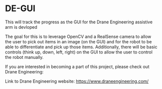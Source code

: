 # DE-GUI
This will track the progress as the GUI for the Drane Engineering assistive arm is devloped

The goal for this is to leverage OpenCV and a RealSense camera to allow the user to pick out items in an image (on the GUI) and for the robot to be able to differentiate and pick up those items. Additionally, there will be basic controls (think up, down, left, right) on the GUI to allow the user to control the robot manually.

If you are interested in becoming a part of this project, please check out Drane Engineering:

Link to Drane Engineering website: https://www.draneengineering.com/
